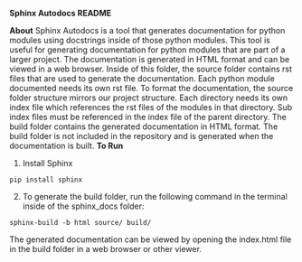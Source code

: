 **Sphinx Autodocs README**

**About**
Sphinx Autodocs is a tool that generates documentation for python modules using docstrings inside of those python modules. This tool is useful for generating documentation for python modules that are part of a larger project. The documentation is generated in HTML format and can be viewed in a web browser.
Inside of this folder, the source folder contains rst files that are used to generate the documentation. Each python module documented needs its own rst file.
To format the documentation, the source folder structure mirrors our project structure. Each directory needs its own index file which references the rst files of the modules in that directory.
Sub index files must be referenced in the index file of the parent directory.
The build folder contains the generated documentation in HTML format. The build folder is not included in the repository and is generated when the documentation is built.
**To Run**
1. Install Sphinx
```
pip install sphinx
```
2. To generate the build folder, run the following command in the terminal inside of the sphinx_docs folder:
```
sphinx-build -b html source/ build/
```
The generated documentation can be viewed by opening the index.html file in the build folder in a web browser or other viewer.
